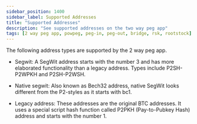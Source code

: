 ```yaml
---
sidebar_position: 1400
sidebar_label: Supported Addresses
title: "Supported Addresses"
description: "See supported addresses on the two way peg app"
tags: [2 way peg app, powpeg, peg-in, peg-out, bridge, rsk, rootstock]
---
```


The following address types are supported by the 2 way peg app.

- Segwit:
A SegWit address starts with the number 3 and has more elaborated functionality than a legacy address. Types include P2SH-P2WPKH and P2SH-P2WSH.

- Native segwit:
Also known as Bech32 address, native SegWit looks different from the P2-styles as it starts with bc1.

- Legacy address:
These addresses are the original BTC addresses. It uses a special script hash function called P2PKH (Pay-to-Pubkey Hash) address and starts with the number 1.